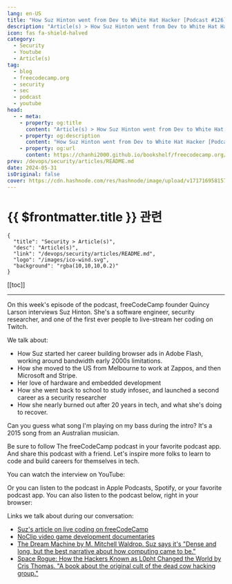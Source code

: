 ```yaml
---
lang: en-US
title: "How Suz Hinton went from Dev to White Hat Hacker [Podcast #126]"
description: "Article(s) > How Suz Hinton went from Dev to White Hat Hacker [Podcast #126]"
icon: fas fa-shield-halved
category: 
  - Security
  - Youtube
  - Article(s)
tag: 
  - blog
  - freecodecamp.org
  - security
  - sec
  - podcast
  - youtube
head:
  - - meta:
    - property: og:title
      content: "Article(s) > How Suz Hinton went from Dev to White Hat Hacker [Podcast #126]"
    - property: og:description
      content: "How Suz Hinton went from Dev to White Hat Hacker [Podcast #126]"
    - property: og:url
      content: https://chanhi2000.github.io/bookshelf/freecodecamp.org/how-suz-hinton-went-from-dev-to-white-hat-hacker-podcast-126.html
prev: /devops/security/articles/README.md
date: 2024-05-31
isOriginal: false
cover: https://cdn.hashnode.com/res/hashnode/image/upload/v1717169581573/61cad1fa-2425-4767-af5e-f0bbfd48b4c9.png
---
```


# {{ $frontmatter.title }} 관련

```component VPCard
{
  "title": "Security > Article(s)",
  "desc": "Article(s)",
  "link": "/devops/security/articles/README.md",
  "logo": "/images/ico-wind.svg",
  "background": "rgba(10,10,10,0.2)"
}
```

[[toc]]

---

<SiteInfo
  name="How Suz Hinton went from Dev to White Hat Hacker [Podcast #126]"
  desc="On this week's episode of the podcast, freeCodeCamp founder Quincy Larson interviews Suz Hinton. She's a software engineer, security researcher, and one of the first ever people to live-stream her coding on Twitch. We talk about: How Suz started her..."
  url="https://freecodecamp.org/news/how-suz-hinton-went-from-dev-to-white-hat-hacker-podcast-126/"
  logo="https://cdn.freecodecamp.org/universal/favicons/favicon.ico"
  preview="https://cdn.hashnode.com/res/hashnode/image/upload/v1717169581573/61cad1fa-2425-4767-af5e-f0bbfd48b4c9.png"/>

On this week's episode of the podcast, freeCodeCamp founder Quincy Larson interviews Suz Hinton. She's a software engineer, security researcher, and one of the first ever people to live-stream her coding on Twitch.

We talk about:

- How Suz started her career building browser ads in Adobe Flash, working around bandwidth early 2000s limitations.
- How she moved to the US from Melbourne to work at Zappos, and then Microsoft and Stripe.
- Her love of hardware and embedded development
- How she went back to school to study infosec, and launched a second career as a security researcher
- How she nearly burned out after 20 years in tech, and what she's doing to recover.

Can you guess what song I'm playing on my bass during the intro? It's a 2015 song from an Australian musician.

Be sure to follow The freeCodeCamp podcast in your favorite podcast app. And share this podcast with a friend. Let's inspire more folks to learn to code and build careers for themselves in tech.

You can watch the interview on YouTube:

<VidStack src="youtube/07lfmzGHrSI" />

Or you can listen to the podcast in Apple Podcasts, Spotify, or your favorite podcast app. You can also listen to the podcast below, right in your browser:

Links we talk about during our conversation:

- [<FontIcon icon="fa-brands fa-free-code-camp"/>Suz's article on live coding on freeCodeCamp](https://freecodecamp.org/news/lessons-from-my-first-year-of-live-coding-on-twitch-41a32e2f41c1)
- [<FontIcon icon="fa-brands fa-youtube"/>NoClip video game development documentaries](https://youtube.com/@NoclipDocs)
- [The Dream Machine by M. Mitchell Waldrop. Suz says it's "Dense and long, but the best narrative about how computing came to be."](https://press.stripe.com/the-dream-machine) <!-- TODO: add VPCard -->
- [Space Rogue: How the Hackers Known as L0pht Changed the World by Cris Thomas. "A book about the original cult of the dead cow hacking group."](https://barnesandnoble.com/w/space-rogue-cris-thomas/1142912008)

